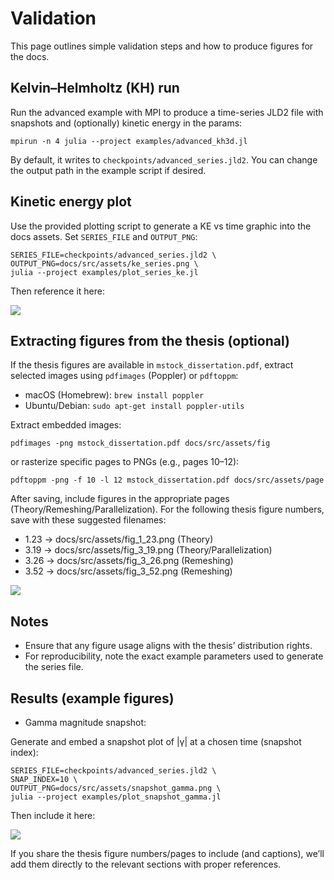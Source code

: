 # Validation

This page outlines simple validation steps and how to produce figures for the docs.

## Kelvin–Helmholtz (KH) run

Run the advanced example with MPI to produce a time-series JLD2 file with snapshots and (optionally) kinetic energy in the params:

```
mpirun -n 4 julia --project examples/advanced_kh3d.jl
```

By default, it writes to `checkpoints/advanced_series.jld2`. You can change the output path in the example script if desired.

## Kinetic energy plot

Use the provided plotting script to generate a KE vs time graphic into the docs assets. Set `SERIES_FILE` and `OUTPUT_PNG`:

```
SERIES_FILE=checkpoints/advanced_series.jld2 \
OUTPUT_PNG=docs/src/assets/ke_series.png \
julia --project examples/plot_series_ke.jl
```

Then reference it here:

![](assets/ke_series.png)

## Extracting figures from the thesis (optional)

If the thesis figures are available in `mstock_dissertation.pdf`, extract selected images using `pdfimages` (Poppler) or `pdftoppm`:

- macOS (Homebrew): `brew install poppler`
- Ubuntu/Debian: `sudo apt-get install poppler-utils`

Extract embedded images:

```
pdfimages -png mstock_dissertation.pdf docs/src/assets/fig
```

or rasterize specific pages to PNGs (e.g., pages 10–12):

```
pdftoppm -png -f 10 -l 12 mstock_dissertation.pdf docs/src/assets/page
```

After saving, include figures in the appropriate pages (Theory/Remeshing/Parallelization). For the following thesis figure numbers, save with these suggested filenames:

- 1.23 → docs/src/assets/fig_1_23.png (Theory)
- 3.19 → docs/src/assets/fig_3_19.png (Theory/Parallelization)
- 3.26 → docs/src/assets/fig_3_26.png (Remeshing)
- 3.52 → docs/src/assets/fig_3_52.png (Remeshing)

![](assets/fig_1_23.png)

## Notes

- Ensure that any figure usage aligns with the thesis’ distribution rights.
- For reproducibility, note the exact example parameters used to generate the series file.

## Results (example figures)

- Gamma magnitude snapshot:

Generate and embed a snapshot plot of |γ| at a chosen time (snapshot index):

```
SERIES_FILE=checkpoints/advanced_series.jld2 \
SNAP_INDEX=10 \
OUTPUT_PNG=docs/src/assets/snapshot_gamma.png \
julia --project examples/plot_snapshot_gamma.jl
```

Then include it here:

![](assets/snapshot_gamma.png)

If you share the thesis figure numbers/pages to include (and captions), we’ll add them directly to the relevant sections with proper references.
